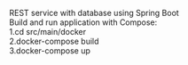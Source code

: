 REST service with database using Spring Boot  
Build and run application with Compose:  
1.cd src/main/docker  
2.docker-compose build  
3.docker-compose up  
